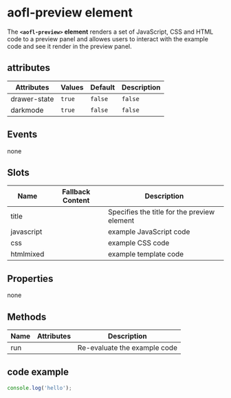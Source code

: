 # aofl-preview element

The **`<aofl-preview>` element** renders a set of JavaScript, CSS and HTML code to a preview panel and allowes users to interact with the example code and see it render in the preview panel.

## attributes

| Attributes   | Values | Default | Description |
| ------------ | ------ | ------- | ----------- |
| drawer-state | `true` | `false` | `false`     | Specifies whether the code editor dropdown is expanded or closed |
| darkmode     | `true` | `false` | `false`     | Specifies whether the preview panel has a dark background or not |

## Events

none

## Slots

| Name       | Fallback Content | Description                                 |
| ---------- | ---------------- | ------------------------------------------- |
| title      |                  | Specifies the title for the preview element |
| javascript |                  | example JavaScript code                     |
| css        |                  | example CSS code                            |
| htmlmixed  |                  | example template code                       |

## Properties

none

## Methods

| Name | Attributes | Description                  |
| ---- | ---------- | ---------------------------- |
| run  |            | Re-evaluate the example code |


## code example
```javascript
console.log('hello');
```
